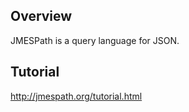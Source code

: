 ## Overview

JMESPath is a query language for JSON.

## Tutorial

http://jmespath.org/tutorial.html
